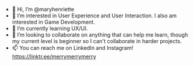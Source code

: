 - 👋 Hi, I’m @maryhenriette
- 👀 I’m interested in User Experience and User Interaction. I also am interested in Game Development.
- 🌱 I’m currently learning UX/UI.
- 💞️ I’m looking to collaborate on anything that can help me learn, though my current level is beginner so I can't collaborate in harder projects.
- 📫 You can reach me on LinkedIn and Instagram! https://linktr.ee/merrymerrymerry

<!---
maryhenriette/maryhenriette is a ✨ special ✨ repository because its `README.md` (this file) appears on your GitHub profile.
You can click the Preview link to take a look at your changes.
--->
